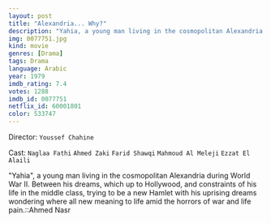```yaml
---
layout: post
title: "Alexandria... Why?"
description: "Yahia, a young man living in the cosmopolitan Alexandria during World War II. Between his dreams, which up to Hollywood, and constraints of his life in the middle class, trying to be a new Hamlet with his uprising dreams wondering where all new meaning to life amid the horrors of war and life pain..."
img: 0077751.jpg
kind: movie
genres: [Drama]
tags: Drama 
language: Arabic
year: 1979
imdb_rating: 7.4
votes: 1288
imdb_id: 0077751
netflix_id: 60001801
color: 533747
---
```

Director: `Youssef Chahine`  

Cast: `Naglaa Fathi` `Ahmed Zaki` `Farid Shawqi` `Mahmoud Al Meleji` `Ezzat El Alaili` 

"Yahia", a young man living in the cosmopolitan Alexandria during World War II. Between his dreams, which up to Hollywood, and constraints of his life in the middle class, trying to be a new Hamlet with his uprising dreams wondering where all new meaning to life amid the horrors of war and life pain.::Ahmed Nasr